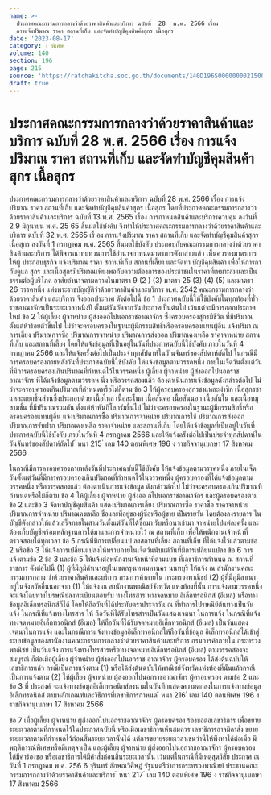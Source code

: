 ```yaml
---
name: >-
  ประกาศคณะกรรมการกลางว่าด้วยราคาสินค้าและบริการ ฉบับที่  28  พ.ศ. 2566 เรื่อง 
  การแจ้งปริมาณ ราคา สถานที่เก็บ และจัดทำบัญชีคุมสินค้าสุกร เนื้อสุกร
date: '2023-08-17'
category: ง พิเศษ
volume: 140
section: 196
page: 215
source: 'https://ratchakitcha.soc.go.th/documents/140D196S0000000021500.pdf'
draft: true
---
```


# ประกาศคณะกรรมการกลางว่าด้วยราคาสินค้าและบริการ ฉบับที่  28  พ.ศ. 2566 เรื่อง  การแจ้งปริมาณ ราคา สถานที่เก็บ และจัดทำบัญชีคุมสินค้าสุกร เนื้อสุกร

ประกาศคณะกรรมการกลางว่าด้วยราคาสินค้าและบริการ ฉบับที่ 28 พ.ศ. 2566 เรื่อง การแจ้งปริมาณ ราคา สถานที่เก็บ และจัดทำบัญชีคุมสินค้าสุกร เนื้อสุกร โดยที่ประกาศคณะกรรมการกลางว่าด้วยราคาสินค้าและบริการ ฉบับที่ 13 พ.ศ. 2565 เรื่อง การกาหนดสินค้าและบริการควบคุม ลงวันที่ 2 9 มิถุนายน พ.ศ. 25 65 สิ้นผลใช้บังคับ จึงทำให้ประกาศคณะกรรมการกลางว่าด้วยราคาสินค้าและบริการ ฉบับที่ 32 พ.ศ. 2565 เรื่ อง การแจ้งปริมาณ ราคา สถานที่เก็บ และจัดทำบัญชีคุมสินค้าสุกร เนื้อสุกร ลงวันที่ 1 กรกฎาคม พ.ศ. 2565 สิ้นผลใช้บังคับ ประกอบกับคณะกรรมการกลางว่าด้วยราคาสินค้าและบริการ ได้พิจารณาทบทวนการใช้อำนาจกาหนดมาตรการดังกล่าวแล้ว เห็นควรคงมาตรการให้ผู้ ประกอบธุรกิจ แจ้งปริมาณ ราคา สถานที่เก็บ สถานที่เลี้ยง และจัดทา บัญชีคุมสินค้า เพื่อให้การกากับดูแล สุกร และเนื้อสุกรมีปริมาณเพียงพอกับความต้องการของประชาชนในราคาที่เหมาะสมและเป็นธรรมต่อผู้บริโภค อาศัยอำนาจตามความในมาตรา 9 (2 ) (3) มาตรา 25 (3) (4) (5) และมาตรา 26 วรรคหนึ่ง แห่งพระราชบัญญัติว่าด้วยราคาสินค้าและบริการ พ.ศ. 2542 คณะกรรมการกลางว่าด้วยราคาสินค้า และบริการ จึงออกประกาศ ดังต่อไปนี้ ข้อ 1 ประกาศฉบับนี้ให้ใช้บังคับในทุกท้องที่ทั่วราชอาณาจักรเป็นระยะเวลาหนึ่งปี ตั้งแต่วันถัดจากวันประกาศเป็นต้นไป เว้นแต่จะมีการออกประกาศใหม่ ข้อ 2 ให้ผู้เลี้ยง ผู้จาหน่าย ผู้ส่งออกไปนอกราชอาณาจักร ซึ่งครอบครองสุกรมีชีวิต ที่มีปริมาณตั้งแต่ห้าร้อยตัวขึ้นไป ไม่ว่าจะครอบครองในฐานะผู้มีกรรมสิทธิ์หรือครอบครองแทนผู้อื่น แจ้งปริมา ณการเลี้ยง ปริมาณการซื้อ ปริมาณการจาหน่าย ปริมาณการส่งออก ปริมาณคงเหลือ ราคาจาหน่าย สถานที่เก็บ และสถานที่เลี้ยง โดยให้แจ้งข้อมูลที่เป็นอยู่ในวันที่ประกาศฉบับนี้ใช้บังคับ ภายในวันที่ 4 กรกฎาคม 2566 และให้แจ้งครั้งต่อไปเป็นประจำทุกสัปดาห์ในวั นจันทร์ของสัปดาห์ถัดไป ในกรณีมีการครอบครองภายหลังวันที่ประกาศฉบับนี้ใช้บังคับ ให้แจ้งข้อมูลตามวรรคหนึ่ง ภายในเจ็ดวันตั้งแต่วันที่มีการครอบครองเกินปริมาณที่กำหนดไว้ในวรรคหนึ่ง ผู้เลี้ยง ผู้จาหน่าย ผู้ส่งออกไปนอกราชอาณาจักร ที่ได้แจ้งข้อมูลตามวรรคห นึ่ง หรือวรรคสองแล้ว ต้องดาเนินการแจ้งข้อมูลดังกล่าวต่อไป ไม่ว่าจะครอบครองเกินปริมาณที่กำหนดหรือไม่ก็ตาม ข้อ 3 ให้ผู้ครอบครองสุกรชาแหละผ่าซีก เนื้อสุกรชาแหละแยกชิ้นส่วนซึ่งประกอบด้วย เนื้อไหล่ เนื้อสะโพก เนื้อสันคอ เนื้อสันนอก เนื้อสันใน และเนื้อหมูสามชั้น ที่มีปริมาณรวมกัน ตั้งแต่ห้าพันกิโลกรัมขึ้นไป ไม่ว่าจะครอบครองในฐานะผู้มีกรรมสิทธิ์หรือครอบครองแทนผู้อื่น แจ้งปริมาณการซื้อ ปริมาณการจาหน่าย ปริมาณการใช้ ปริมาณการส่งออก ปริมาณการรับฝาก ปริมาณคงเหลือ ราคาจำหน่าย และสถานที่เก็บ โดยให้แจ้งข้อมูลที่เป็นอยู่ในวันที่ประกาศฉบับนี้ใช้บังคับ ภายในวันที่ 4 กรกฎาคม 2566 และให้แจ้งครั้งต่อไปเป็นประจำทุกสัปดาห์ในวันจันทร์ของสัปดาห์ถัดไป ้ หนา 215 ่ เลม 140 ตอนพิเศษ 196 ง ราชกิจจานุเบกษา 17 สิงหาคม 2566

ในกรณีมีการครอบครองภายหลังวันที่ประกาศฉบับนี้ใช้บังคับ ให้แจ้งข้อมูลตามวรรคหนึ่ง ภายในเจ็ดวันตั้งแต่วันที่มีการครอบครองเกินปริมาณที่กำหนดไว้ในวรรคหนึ่ง ผู้ครอบครองที่ได้แจ้งข้อมูลตามวรรคหนึ่ง หรือวรรคสองแล้ว ต้องดาเนินการแจ้งข้อมูล ดังกล่าวต่อไป ไม่ว่าจะครอบครองเกินปริมาณที่กำหนดหรือไม่ก็ตาม ข้อ 4 ให้ผู้เลี้ยง ผู้จาหน่าย ผู้ส่งออ กไปนอกราชอาณาจักร และผู้ครอบครองตามข้อ 2 และข้อ 3 จัดทาบัญชีคุมสินค้า แสดงปริมาณการเลี้ยง ปริมาณการซื้อ ราคาซื้อ ราคาจาหน่าย ปริมาณการจำหน่าย ปริมาณคงเหลือ ชื่อและที่อยู่ของผู้ซื้อหรือผู้ขาย เป็นรายวัน โดยต้องลงรายการ ในบัญชีดังกล่าวให้แล้วเสร็จภายในสามวันตั้งแต่วันที่ได้ซื้อมา รับหรือนาเข้ามา จาหน่ายไปแต่ละครั้ง และต้องเก็บบัญชีพร้อมหลักฐานการได้มาและการจำหน่ายไว้ ณ สถานที่เก็บ เพื่อให้พนักงานเจ้าหน้าที่ ตรวจสอบได้ทุกเวลา ข้อ 5 กรณีที่มีการเปลี่ยนแป ลงสถานที่เลี้ยง สถานที่เก็บ ที่ได้แจ้งไว้แล้วตามข้อ 2 หรือข้อ 3 ให้แจ้งการเปลี่ยนแปลงให้ทราบภายในเจ็ดวันนับแต่วันที่มีการเปลี่ยนแปลง ข้อ 6 การแจ้งตามข้อ 2 ข้อ 3 และข้อ 5 ให้แจ้งต่อพนักงานเจ้าหน้าที่ตามแบบ ที่เลขาธิการกำหนด ณ สถานที่ราชการ ดังต่อไปนี้ (1) ผู้ที่มีภูมิลำเนาอยู่ในเขตกรุงเทพมหานคร นนทบุรี ให้แจ้ง ณ สำนักงานคณะกรรมการกลาง ว่าด้วยราคาสินค้าและบริการ กรมการค้าภายใน กระทรวงพาณิชย์ (2) ผู้ที่มีภูมิลาเนาอยู่ในจังหวัดอื่นนอกจาก (1) ให้แจ้ง ณ สานักงานพาณิชย์จังหวัด แห่งท้องที่นั้น การแจ้งตามวรรคหนึ่ง จะแจ้งโดยทางไปรษณีย์ลงทะเบียนตอบรับ ทางโทรสาร ทางจดหมาย อิเล็กทรอนิกส์ (อีเมล) หรือทางข้อมูลอิเล็กทรอนิกส์ก็ได้ โดยให้ถือวันที่ได้ประทับตราประจาวัน ณ ที่ทำการไปรษณีย์ต้นทางเป็นวันแจ้ง ในกรณีที่แจ้งทางโทรสาร ให้ ถือวันที่ได้รับโทรสารเป็นวันแสดงเจตนา ในการแจ้ง ในกรณีที่แจ้งทางจดหมายอิเล็กทรอนิกส์ (อีเมล) ให้ถือวันที่ได้รับจดหมายอิเล็กทรอนิกส์ (อีเมล) เป็นวันแสดงเจตนาในการแจ้ง และในกรณีการแจ้งทางข้อมูลอิเล็กทรอนิกส์ให้ถือวันที่ข้อมูล อิเล็กทรอนิกส์ได้เข้าสู่ระบบข้อมูลของสานักงานคณะกรรมการกลางว่าด้วยราคาสินค้าและบริการ กรมการค้าภายใน กระทรวงพาณิชย์ เป็นวันแจ้ง การแจ้งทางโทรสารหรือทางจดหมายอิเล็กทรอนิกส์ (อีเมล) ตามวรรคสองจะสมบูรณ์ ก็ต่อเมื่อผู้เลี้ยง ผู้จำหน่าย ผู้ส่งออกไปนอกราช อาณาจักร ผู้ครอบครอง ได้ส่งต้นฉบับให้เลขาธิการแล้ว กรณีเป็นการแจ้งตาม (1) หรือได้ส่งต้นฉบับให้พาณิชย์จังหวัดแห่งท้องที่นั้นแล้วกรณีเป็นการแจ้งตาม (2) ให้ผู้เลี้ยง ผู้จาหน่าย ผู้ส่งออกไปนอกราชอาณาจักร ผู้ครอบครอง ตามข้อ 2 และข้อ 3 ที่ ประสงค์ จะแจ้งทางข้อมูลอิเล็กทรอนิกส์ลงนามในบันทึกแสดงความตกลงในการแจ้งทางข้อมูลอิเล็กทรอนิกส์ ตามหลักเกณฑ์และวิธีการที่เลขาธิการกำหนด ้ หนา 216 ่ เลม 140 ตอนพิเศษ 196 ง ราชกิจจานุเบกษา 17 สิงหาคม 2566

ข้อ 7 เมื่อผู้เลี้ยง ผู้จาหน่าย ผู้ส่งออกไปนอกราชอาณาจักร ผู้ครอบครอง ร้องขอต่อเลขาธิการ เพื่อขยายระยะเวลาตามที่กาหนดไว้ในประกาศฉบับนี้ หรือเมื่อเลขาธิการเห็นสมควร เลขาธิการอาจมีคาสั่ง ขยายระยะเวลาตามที่กำหนดไว้ก่อนสิ้นระยะเวลานั้นได้ แต่การขยายระยะเวลาเช่นว่านี้ให้พึงทาได้ต่อเมื่อ มีพฤติการณ์พิเศษหรือมีเหตุจาเป็น และผู้เลี้ยง ผู้จาหน่าย ผู้ส่งออกไปนอกราชอาณาจักร ผู้ครอบครอง ได้มีคำร้องขอ หรือเลขาธิการได้มีคำสั่งก่อนสิ้นระยะเวลานั้น เว้นแต่ในกรณีที่มีเหตุสุดวิสัย ประกาศ ณ วันที่ 1 กรกฎาคม พ.ศ. 256 6 จุรินทร์ ลักษณวิศิษฏ์ รัฐมนตรีว่าการกระทรวงพาณิชย์ ประธานคณะกรรมการกลางว่าด้วยราคาสินค้าและบริการ ้ หนา 217 ่ เลม 140 ตอนพิเศษ 196 ง ราชกิจจานุเบกษา 17 สิงหาคม 2566
